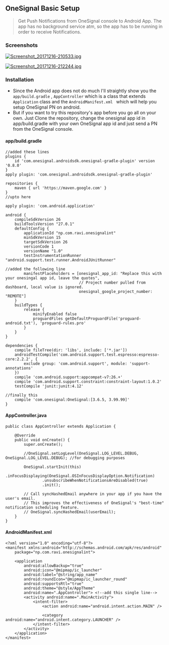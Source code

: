 ## OneSignal Basic Setup
>Get Push Notifications from OneSignal console to Android App. The app has no background service atm, so the app has to be running in order to receive Notifications.

### Screenshots
[![Screenshot_20171216-210533.jpg](https://s7.postimg.org/gf2qejpgr/Screenshot_20171216-210533.jpg)](https://postimg.org/image/renxq5fvr/)

[![Screenshot_20171216-212244.jpg](https://s7.postimg.org/7k1w41ntn/Screenshot_20171216-212244.jpg)](https://postimg.org/image/89kogeod3/)

### Installation ###
* Since the Android app does not do much I'll straightly show you the     `app/build.gradle` , `AppController` which is a class that extends `Application` class and the `AndroidManifest.xml ` which will help you setup OneSignal PN on android.
* But if you want to try this repository's app before you go all on your own. Just Clone the repository, change the onesignal app id in  app/build.gradle with your own OneSignal app id and just send a PN from the OneSignal console.

#### app/build.gradle
```
//added these lines
plugins {
    id 'com.onesignal.androidsdk.onesignal-gradle-plugin' version '0.8.0'
}
apply plugin: 'com.onesignal.androidsdk.onesignal-gradle-plugin'

repositories {
    maven { url 'https://maven.google.com' }
}
//upto here

apply plugin: 'com.android.application'

android {
    compileSdkVersion 26
    buildToolsVersion "27.0.1"
    defaultConfig {
        applicationId "np.com.ravi.onesignalint"
        minSdkVersion 15
        targetSdkVersion 26
        versionCode 1
        versionName "1.0"
        testInstrumentationRunner "android.support.test.runner.AndroidJUnitRunner"

//added the following line
        manifestPlaceholders = [onesignal_app_id: "Replace this with your onesingal app id, leave the quotes",
                                // Project number pulled from dashboard, local value is ignored.
                                onesignal_google_project_number: "REMOTE"]
    }
    buildTypes {
        release {
            minifyEnabled false
            proguardFiles getDefaultProguardFile('proguard-android.txt'), 'proguard-rules.pro'
        }
    }
}

dependencies {
    compile fileTree(dir: 'libs', include: ['*.jar'])
    androidTestCompile('com.android.support.test.espresso:espresso-core:2.2.2', {
        exclude group: 'com.android.support', module: 'support-annotations'
    })
    compile 'com.android.support:appcompat-v7:26.+'
    compile 'com.android.support.constraint:constraint-layout:1.0.2'
    testCompile 'junit:junit:4.12'

//finally this
    compile 'com.onesignal:OneSignal:[3.6.5, 3.99.99]'
}

```

#### AppController.java

```
public class AppController extends Application {

    @Override
    public void onCreate() {
        super.onCreate();

        //OneSignal.setLogLevel(OneSignal.LOG_LEVEL.DEBUG, OneSignal.LOG_LEVEL.DEBUG); //for debugging purposes

        OneSignal.startInit(this)
                .inFocusDisplaying(OneSignal.OSInFocusDisplayOption.Notification)
                .unsubscribeWhenNotificationsAreDisabled(true)
                .init();

        // Call syncHashedEmail anywhere in your app if you have the user's email.
        // This improves the effectiveness of OneSignal's "best-time" notification scheduling feature.
        // OneSignal.syncHashedEmail(userEmail);
    }
}

```

#### AndroidManifest.xml

```
<?xml version="1.0" encoding="utf-8"?>
<manifest xmlns:android="http://schemas.android.com/apk/res/android"
    package="np.com.ravi.onesignalint">

    <application
        android:allowBackup="true"
        android:icon="@mipmap/ic_launcher"
        android:label="@string/app_name"
        android:roundIcon="@mipmap/ic_launcher_round"
        android:supportsRtl="true"
        android:theme="@style/AppTheme"
        android:name=".AppController"> <!--add this single line-->
        <activity android:name=".MainActivity">
            <intent-filter>
                <action android:name="android.intent.action.MAIN" />

                <category android:name="android.intent.category.LAUNCHER" />
            </intent-filter>
        </activity>
    </application>
</manifest>
```


